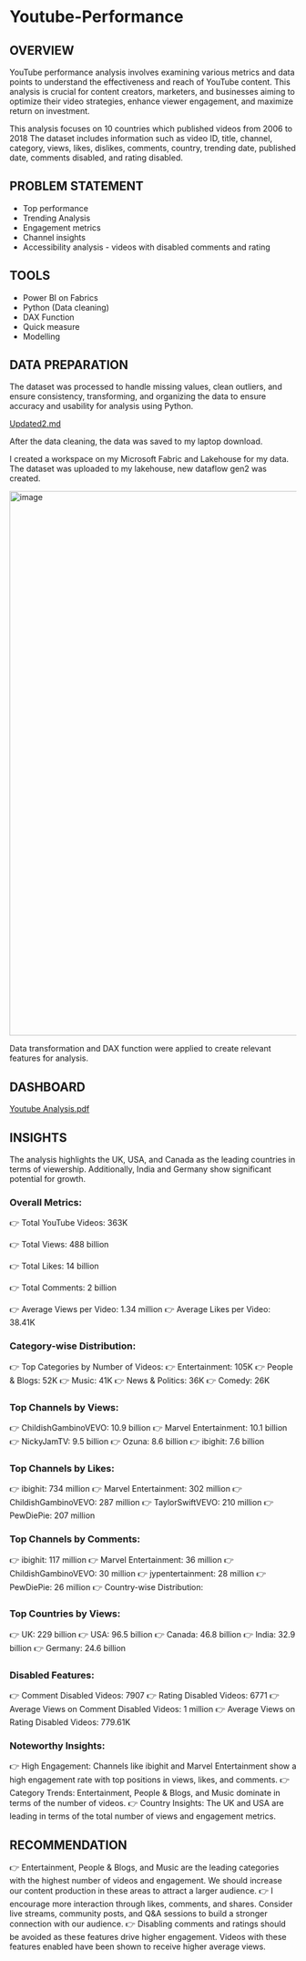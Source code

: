 # Youtube-Performance

## OVERVIEW
YouTube performance analysis involves examining various metrics and data points to understand the effectiveness and reach of YouTube content. This analysis is crucial for content creators, marketers, and businesses aiming to optimize their video strategies, enhance viewer engagement, and maximize return on investment.

This analysis focuses on 10 countries which published videos from 2006 to 2018
The dataset includes information such as video ID, title, channel, category, views, likes, dislikes, comments, country, trending date, published date, comments disabled, and rating disabled.

## PROBLEM STATEMENT
* Top performance
* Trending Analysis
* Engagement metrics
* Channel insights
* Accessibility analysis - videos with disabled comments and rating

## TOOLS
* Power BI on Fabrics
* Python (Data cleaning)
* DAX Function
* Quick measure
* Modelling

## DATA PREPARATION
The dataset was processed to handle missing values, clean outliers, and ensure consistency, transforming, and organizing the data to ensure accuracy and usability for analysis using Python. 

[Updated2.md](https://github.com/user-attachments/files/16120988/Updated2.md)

After the data cleaning, the data was saved to my laptop download.

I created a workspace on my Microsoft Fabric and Lakehouse for my data. The dataset was uploaded to my lakehouse, new dataflow gen2 was created. 

<img width="956" alt="image" src="https://github.com/Adewumi25-tech/Youtube-Performance/assets/72547309/6f394ffa-dcb7-4b49-bb54-7831731a0996">

Data transformation and DAX function were applied to create relevant features for analysis.


## DASHBOARD
[Youtube Analysis.pdf](https://github.com/user-attachments/files/16121479/Youtube.Analysis.pdf)

## INSIGHTS
The analysis highlights the UK, USA, and Canada as the leading countries in terms of viewership. Additionally, India and Germany show significant potential for growth. 

### Overall Metrics:
👉 Total YouTube Videos: 363K

👉 Total Views: 488 billion

👉 Total Likes: 14 billion

👉 Total Comments: 2 billion

👉 Average Views per Video: 1.34 million
👉 Average Likes per Video: 38.41K

### Category-wise Distribution:
👉 Top Categories by Number of Videos:
👉 Entertainment: 105K
👉 People & Blogs: 52K
👉 Music: 41K
👉 News & Politics: 36K
👉 Comedy: 26K

### Top Channels by Views:
👉 ChildishGambinoVEVO: 10.9 billion
👉 Marvel Entertainment: 10.1 billion
👉 NickyJamTV: 9.5 billion
👉 Ozuna: 8.6 billion
👉 ibighit: 7.6 billion

### Top Channels by Likes:
👉 ibighit: 734 million
👉 Marvel Entertainment: 302 million
👉 ChildishGambinoVEVO: 287 million
👉 TaylorSwiftVEVO: 210 million
👉 PewDiePie: 207 million

### Top Channels by Comments:
👉 ibighit: 117 million
👉 Marvel Entertainment: 36 million
👉 ChildishGambinoVEVO: 30 million
👉 jypentertainment: 28 million
👉 PewDiePie: 26 million
👉 Country-wise Distribution:

### Top Countries by Views:
👉 UK: 229 billion
👉 USA: 96.5 billion
👉 Canada: 46.8 billion
👉 India: 32.9 billion
👉 Germany: 24.6 billion

### Disabled Features:
👉 Comment Disabled Videos: 7907
👉 Rating Disabled Videos: 6771
👉 Average Views on Comment Disabled Videos: 1 million
👉 Average Views on Rating Disabled Videos: 779.61K

### Noteworthy Insights:
👉 High Engagement: Channels like ibighit and Marvel Entertainment show a high engagement rate with top positions in views, likes, and comments.
👉 Category Trends: Entertainment, People & Blogs, and Music dominate in terms of the number of videos.
👉 Country Insights: The UK and USA are leading in terms of the total number of views and engagement metrics.


## RECOMMENDATION
👉 Entertainment, People & Blogs, and Music are the leading categories with the highest number of videos and engagement. We should increase our content production in these areas to attract a larger audience.
👉 I encourage more interaction through likes, comments, and shares. Consider live streams, community posts, and Q&A sessions to build a stronger connection with our audience.
👉 Disabling comments and ratings should be avoided as these features drive higher engagement. Videos with these features enabled have been shown to receive higher average views.




